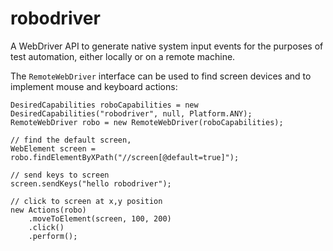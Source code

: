 # robodriver
A WebDriver API to generate native system input events for the purposes of test automation, either locally or on a remote machine.

The `RemoteWebDriver` interface can be used to find screen devices and to implement mouse and keyboard actions:

```
DesiredCapabilities roboCapabilities = new DesiredCapabilities("robodriver", null, Platform.ANY);
RemoteWebDriver robo = new RemoteWebDriver(roboCapabilities);

// find the default screen,
WebElement screen = robo.findElementByXPath("//screen[@default=true]");

// send keys to screen
screen.sendKeys("hello robodriver");

// click to screen at x,y position
new Actions(robo)
	.moveToElement(screen, 100, 200)
	.click()
	.perform();
```


  